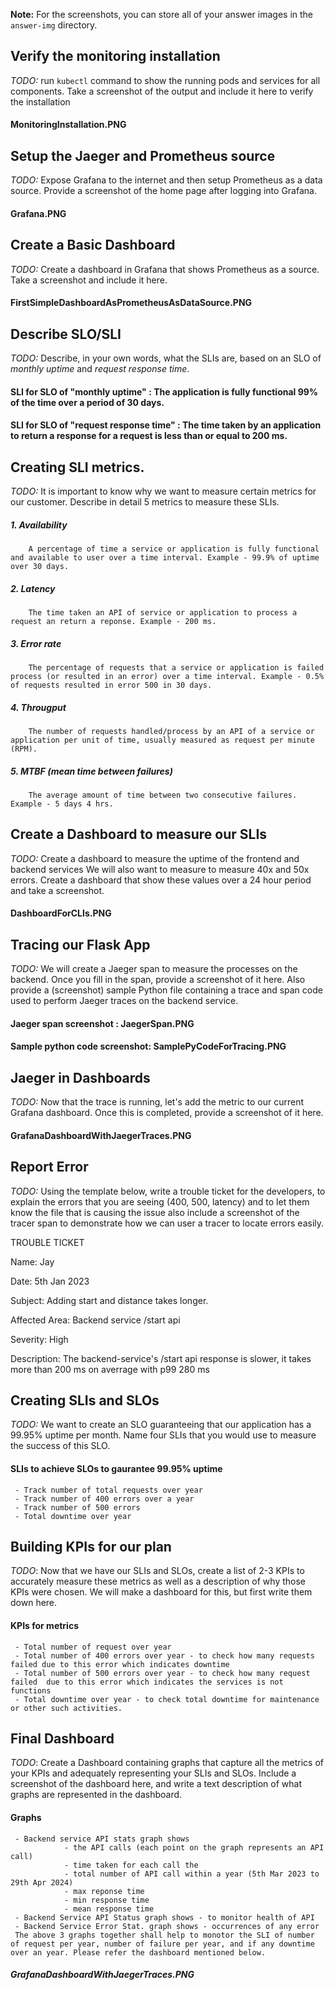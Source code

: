 **Note:** For the screenshots, you can store all of your answer images in the `answer-img` directory.

## Verify the monitoring installation

*TODO:* run `kubectl` command to show the running pods and services for all components. Take a screenshot of the output and include it here to verify the installation

#### MonitoringInstallation.PNG

## Setup the Jaeger and Prometheus source
*TODO:* Expose Grafana to the internet and then setup Prometheus as a data source. Provide a screenshot of the home page after logging into Grafana.

#### Grafana.PNG 

## Create a Basic Dashboard
*TODO:* Create a dashboard in Grafana that shows Prometheus as a source. Take a screenshot and include it here.

#### FirstSimpleDashboardAsPrometheusAsDataSource.PNG

## Describe SLO/SLI
*TODO:* Describe, in your own words, what the SLIs are, based on an SLO of *monthly uptime* and *request response time*.

#### SLI for SLO of "monthly uptime" : The application is fully functional 99% of the time over a period of 30 days.
#### SLI for SLO of "request response time" : The time taken by an application to return a response for a request is less than or equal to 200 ms. 

## Creating SLI metrics.
*TODO:* It is important to know why we want to measure certain metrics for our customer. Describe in detail 5 metrics to measure these SLIs.

##### 1. Availability
        A percentage of time a service or application is fully functional and available to user over a time interval. Example - 99.9% of uptime over 30 days.
##### 2. Latency
        The time taken an API of service or application to process a request an return a reponse. Example - 200 ms.
##### 3. Error rate
        The percentage of requests that a service or application is failed process (or resulted in an error) over a time interval. Example - 0.5% of requests resulted in error 500 in 30 days.
##### 4. Througput
        The number of requests handled/process by an API of a service or application per unit of time, usually measured as request per minute (RPM). 
##### 5. MTBF (mean time between failures)
        The average amount of time between two consecutive failures. Example - 5 days 4 hrs.

## Create a Dashboard to measure our SLIs
*TODO:* Create a dashboard to measure the uptime of the frontend and backend services We will also want to measure to measure 40x and 50x errors. Create a dashboard that show these values over a 24 hour period and take a screenshot.

#### DashboardForCLIs.PNG

## Tracing our Flask App
*TODO:*  We will create a Jaeger span to measure the processes on the backend. Once you fill in the span, provide a screenshot of it here. Also provide a (screenshot) sample Python file containing a trace and span code used to perform Jaeger traces on the backend service.

#### Jaeger span screenshot : JaegerSpan.PNG
#### Sample python code screenshot: SamplePyCodeForTracing.PNG

## Jaeger in Dashboards
*TODO:* Now that the trace is running, let's add the metric to our current Grafana dashboard. Once this is completed, provide a screenshot of it here.

#### GrafanaDashboardWithJaegerTraces.PNG

## Report Error
*TODO:* Using the template below, write a trouble ticket for the developers, to explain the errors that you are seeing (400, 500, latency) and to let them know the file that is causing the issue also include a screenshot of the tracer span to demonstrate how we can user a tracer to locate errors easily.

TROUBLE TICKET

Name: Jay

Date: 5th Jan 2023

Subject: Adding start and distance takes longer.

Affected Area: Backend service /start api

Severity: High

Description: The backend-service's /start api response is slower, it takes more than 200 ms on averrage with p99 280 ms


## Creating SLIs and SLOs
*TODO:* We want to create an SLO guaranteeing that our application has a 99.95% uptime per month. Name four SLIs that you would use to measure the success of this SLO.

#### SLIs to achieve SLOs to gaurantee 99.95% uptime
     - Track number of total requests over year
     - Track number of 400 errors over a year 
     - Track number of 500 errors
     - Total downtime over year

## Building KPIs for our plan
*TODO*: Now that we have our SLIs and SLOs, create a list of 2-3 KPIs to accurately measure these metrics as well as a description of why those KPIs were chosen. We will make a dashboard for this, but first write them down here.
    
#### KPIs for metrics
     - Total number of request over year
     - Total number of 400 errors over year - to check how many requests failed due to this error which indicates downtime
     - Total number of 500 errors over year - to check how many request failed  due to this error which indicates the services is not functions
     - Total downtime over year - to check total downtime for maintenance or other such activities.

## Final Dashboard
*TODO*: Create a Dashboard containing graphs that capture all the metrics of your KPIs and adequately representing your SLIs and SLOs. Include a screenshot of the dashboard here, and write a text description of what graphs are represented in the dashboard.  

#### Graphs
     - Backend service API stats graph shows 
                - the API calls (each point on the graph represents an API call)
                - time taken for each call the 
                - total number of API call within a year (5th Mar 2023 to 29th Apr 2024)
                - max reponse time
                - min response time
                - mean response time
     - Backend Service API Status graph shows - to monitor health of API 
     - Backend Service Error Stat. graph shows - occurrences of any error 
     The above 3 graphs together shall help to monotor the SLI of number of request per year, number of failure per year, and if any downtime over an year. Please refer the dashboard mentioned below.
##### GrafanaDashboardWithJaegerTraces.PNG
